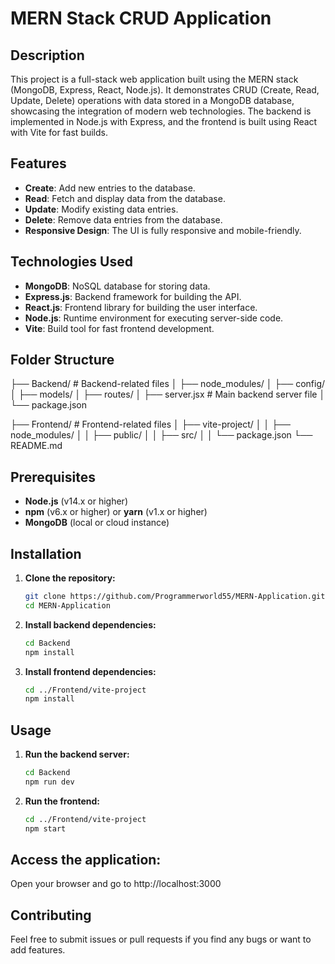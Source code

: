 # MERN Stack CRUD Application

## Description
This project is a full-stack web application built using the MERN stack (MongoDB, Express, React, Node.js). It demonstrates CRUD (Create, Read, Update, Delete) operations with data stored in a MongoDB database, showcasing the integration of modern web technologies. The backend is implemented in Node.js with Express, and the frontend is built using React with Vite for fast builds.

## Features
- **Create**: Add new entries to the database.
- **Read**: Fetch and display data from the database.
- **Update**: Modify existing data entries.
- **Delete**: Remove data entries from the database.
- **Responsive Design**: The UI is fully responsive and mobile-friendly.

## Technologies Used
- **MongoDB**: NoSQL database for storing data.
- **Express.js**: Backend framework for building the API.
- **React.js**: Frontend library for building the user interface.
- **Node.js**: Runtime environment for executing server-side code.
- **Vite**: Build tool for fast frontend development.

## Folder Structure
├── Backend/ # Backend-related files
│ ├── node_modules/
│ ├── config/
│ ├── models/
│ ├── routes/
│ ├── server.jsx # Main backend server file
│ └── package.json


├── Frontend/ # Frontend-related files
│ ├── vite-project/
│ │ ├── node_modules/
│ │ ├── public/
│ │ ├── src/
│ │ └── package.json
└── README.md


## Prerequisites
- **Node.js** (v14.x or higher)
- **npm** (v6.x or higher) or **yarn** (v1.x or higher)
- **MongoDB** (local or cloud instance)

## Installation
1. **Clone the repository:**
   ```bash
   git clone https://github.com/Programmerworld55/MERN-Application.git
   cd MERN-Application
   
2. **Install backend dependencies:**
   ```bash
   cd Backend
   npm install
   
3. **Install frontend dependencies:**
   ```bash
   cd ../Frontend/vite-project
   npm install

## Usage
1. **Run the backend server:**
   ```bash
   cd Backend
   npm run dev


2. **Run the frontend:**
   ```bash
   cd ../Frontend/vite-project
   npm start
   
## Access the application:
  Open your browser and go to http://localhost:3000

## Contributing
  Feel free to submit issues or pull requests if you find any bugs or want to add features.








